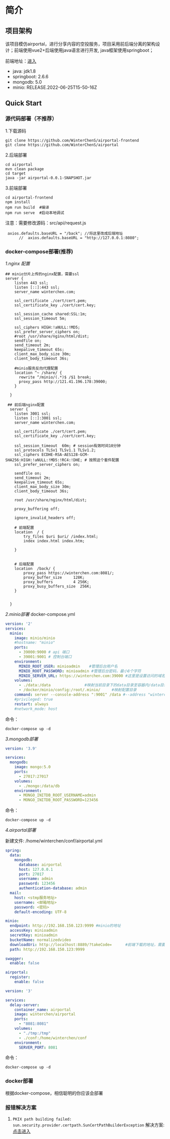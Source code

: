 # 简介

## 项目架构
该项目模仿airportal，进行分享内容的空投服务，项目采用前后端分离的架构设计；前端使用vue2+后端使用java语言进行开发, java框架使用springboot；

前端地址：[进入](https://github.com/WinterChenS/airportal-frontend)

- java: jdk1.8
- springboot: 2.6.6
- mongodb: 5.0
- minio: RELEASE.2022-06-25T15-50-16Z

## Quick Start


### 源代码部署（不推荐）
1.下载源码
```
git clone https://github.com/WinterChenS/airportal-frontend
git clone https://github.com/WinterChenS/airportal
```
2.后端部署
```
cd airportal 
mvn clean package
cd target
java -jar airportal-0.0.1-SNAPSHOT.jar
```
3.前端部署
```
cd airportal-frontend
npm install
npm run build  #编译
npm run serve  #启动本地调试
```
注意：需要修改源码：src/api/request.js
```
 axios.defaults.baseURL = "/back"; //将这里改成后端地址
      //  axios.defaults.baseURL = "http://127.0.0.1:8080"; 
```

### docker-compose部署(推荐)

*1.nginx 配置*

```
## minio分片上传的nginx配置，需要ssl
server {
    listen 443 ssl;
    listen [::]:443 ssl;
    server_name winterchen.com;

    ssl_certificate ./cert/cert.pem;
    ssl_certificate_key ./cert/cert.key;

    ssl_session_cache shared:SSL:1m;
    ssl_session_timeout 5m;

    ssl_ciphers HIGH:!aNULL:!MD5;
    ssl_prefer_server_ciphers on;
    #root /usr/share/nginx/html/dist;
    sendfile on;
    send_timeout 2m;
    keepalive_timeout 65s;
    client_max_body_size 30m;
    client_body_timeout 36s;

    #minio服务反向代理配置
    location ^~ /share/ {
      rewrite ^/minio/(.*)$ /$1 break;
      proxy_pass http://121.41.196.178:39000;
    }

  }
  
 ## 前后端nginx配置
  server {
    listen 3001 ssl;
    listen [::]:3001 ssl;
    server_name winterchen.com;

    ssl_certificate ./cert/cert.pem;
    ssl_certificate_key ./cert/cert.key;

    ssl_session_timeout  60m; # session有效时间10分钟
    ssl_protocols TLSv1 TLSv1.1 TLSv1.2;
    ssl_ciphers ECDHE-RSA-AES128-GCM-SHA256:HIGH:!aNULL:!MD5:!RC4:!DHE; # 按照这个套件配置
    ssl_prefer_server_ciphers on;

    sendfile on;
    send_timeout 2m;
    keepalive_timeout 65s;
    client_max_body_size 30m;
    client_body_timeout 36s;

    root /usr/share/nginx/html/dist;

    proxy_buffering off;

    ignore_invalid_headers off;

    # 前端配置
    location  / {
        try_files $uri $uri/ /index.html;
        index index.html index.htm;

    }
    

    # 后端配置
    location  /back/ {
        proxy_pass https://winterchen.com:8081/;
        proxy_buffer_size     128K;
        proxy_buffers         4 256K;
        proxy_busy_buffers_size  256K;
    }


  }
```

*2.minio部署*
docker-compose.yml
```yaml
version: '2'
services:
  minio:
    image: minio/minio
    #hostname: "minio"
    ports:
      - 39000:9000 # api 端口
      - 39001:9001 # 控制台端口
    environment:
      MINIO_ROOT_USER: minioadmin    #管理后台用户名
      MINIO_ROOT_PASSWORD: minioadmin #管理后台密码，最小8个字符
      MINIO_SERVER_URL: https://winterchen.com:39000 #这里是设置访问的域名地址
    volumes:
      - ./data:/data               #映射当前目录下的data目录至容器内/data目录
      - /docker/minio/config:/root/.minio/     #映射配置目录
    command: server --console-address ":9001" /data #--address "winterchen.com:39000" --console-address ":39001" /data  #指定容器中的目录 /data
    #privileged: true
    restart: always
    #network_mode: host
```
命令：
```
docker-compose up -d
```

*3.mongodb部署*

```yaml
version: '3.9'

services:
  mongodb:
    image: mongo:5.0
    ports:
      - 27017:27017
    volumes:
      - ./mongo:/data/db
    environment:
      - MONGO_INITDB_ROOT_USERNAME=admin
      - MONGO_INITDB_ROOT_PASSWORD=123456

```
命令：
```
docker-compose up -d
```

*4.airportal部署*

新建文件:
/home/winterchen/conf/airportal.yml
```yaml
spring:
  data:
    mongodb:
      database: airportal
      host: 127.0.0.1
      port: 27017
      username: admin
      password: 123456
      authentication-database: admin
  mail:
    host: <stmp服务地址>
    username: <邮箱地址>
    password: <密码>
    default-encoding: UTF-8

minio:
  endpoint: http://192.168.150.123:9999 #minio的地址
  accessKey: minioadmin
  secretKey: minioadmin
  bucketName: normalizedvideo
  downloadUri: http://localhost:8889/?takeCode=      #前端下载的地址，需要修改
  path: http://192.168.150.123:9999

swagger:
  enable: false

airportal:
  register:
    enable: false

```

```yaml
version: '3'

services:
  delay-server:
    container_name: airportal
    image: winterchen/airportal
    ports:
      - "8081:8081"
    volumes:
      - "./tmp:/tmp"
      - ./conf:/home/winterchen/conf
    environment:
      SERVER_PORT: 8081
```
命令：
```
docker-compose up -d
```

### docker部署
根据docker-compose，相信聪明的你应该会部署

### 报错解决方案
1. `PKIX path building failed: sun.security.provider.certpath.SunCertPathBuilderException`
解决方案: [点击进入](https://github.com/WinterChenS/airportal-frontend/wiki/PKIX-path-building-failed:-sun.security.provider.certpath.SunCertPathBuilderException)


